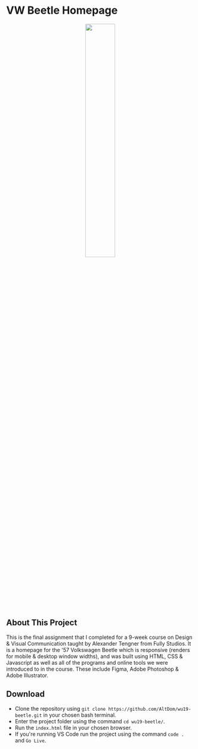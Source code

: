 # VW Beetle Homepage
<p align="center">
  <img src="https://media.giphy.com/media/obb4cRs9D8ME0/giphy.gif" width="40%">
</p>

## About This Project
This is the final assignment that I completed for a 9-week course on Design & Visual Communication taught by Alexander Tengner from Fully Studios. It is a homepage for the '57 Volkswagen Beetle which is responsive (renders for mobile & desktop window widths), and was built using HTML, CSS & Javascript as well as all of the programs and online tools we were introduced to in the course. These include Figma, Adobe Photoshop & Adobe Illustrator. 

## Download
* Clone the repository using `git clone https://github.com/AltDom/wu19-beetle.git` in your chosen bash terminal.
* Enter the project folder using the command `cd wu19-beetle/`.
* Run the `index.html` file in your chosen browser.
* If you're running VS Code run the project using the command `code .` and `Go Live`.
